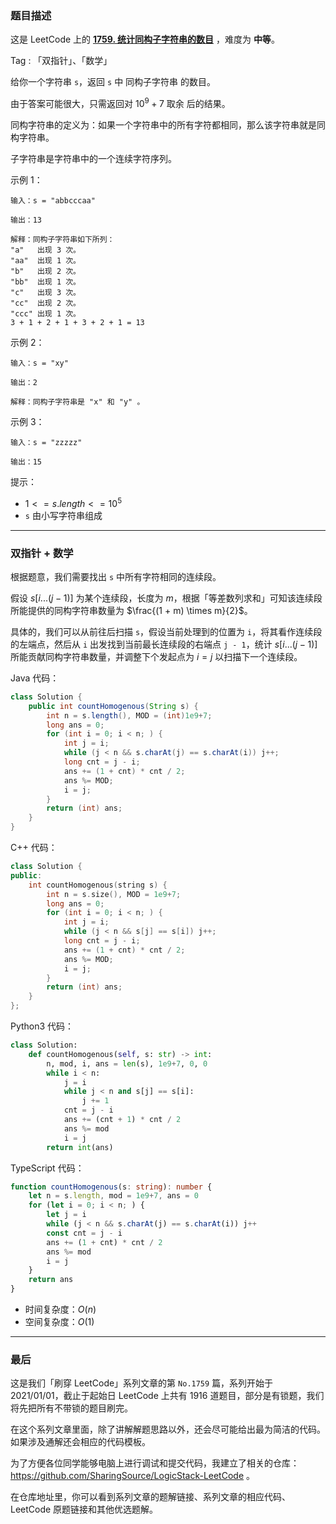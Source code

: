 ### 题目描述

这是 LeetCode 上的 **[1759. 统计同构子字符串的数目](https://acoier.com/2022/12/26/1759.%20%E7%BB%9F%E8%AE%A1%E5%90%8C%E6%9E%84%E5%AD%90%E5%AD%97%E7%AC%A6%E4%B8%B2%E7%9A%84%E6%95%B0%E7%9B%AE%EF%BC%88%E4%B8%AD%E7%AD%89%EF%BC%89/)** ，难度为 **中等**。

Tag : 「双指针」、「数学」



给你一个字符串 `s`，返回 `s` 中 同构子字符串 的数目。

由于答案可能很大，只需返回对 $10^9 + 7$ 取余 后的结果。

同构字符串的定义为：如果一个字符串中的所有字符都相同，那么该字符串就是同构字符串。

子字符串是字符串中的一个连续字符序列。

示例 1：
```
输入：s = "abbcccaa"

输出：13

解释：同构子字符串如下所列：
"a"   出现 3 次。
"aa"  出现 1 次。
"b"   出现 2 次。
"bb"  出现 1 次。
"c"   出现 3 次。
"cc"  出现 2 次。
"ccc" 出现 1 次。
3 + 1 + 2 + 1 + 3 + 2 + 1 = 13
```
示例 2：
```
输入：s = "xy"

输出：2

解释：同构子字符串是 "x" 和 "y" 。
```
示例 3：
```
输入：s = "zzzzz"

输出：15
```

提示：
* $1 <= s.length <= 10^5$
* `s` 由小写字符串组成


---

### 双指针 + 数学

根据题意，我们需要找出 `s` 中所有字符相同的连续段。

假设 $s[i...(j - 1)]$ 为某个连续段，长度为 $m$，根据「等差数列求和」可知该连续段所能提供的同构字符串数量为 $\frac{(1 + m) \times m}{2}$。

具体的，我们可以从前往后扫描 `s`，假设当前处理到的位置为 `i`，将其看作连续段的左端点，然后从 `i` 出发找到当前最长连续段的右端点 `j - 1`，统计 $s[i...(j - 1)]$ 所能贡献同构字符串数量，并调整下个发起点为 $i = j$ 以扫描下一个连续段。

Java 代码：
```Java
class Solution {
    public int countHomogenous(String s) {
        int n = s.length(), MOD = (int)1e9+7;
        long ans = 0;
        for (int i = 0; i < n; ) {
            int j = i;
            while (j < n && s.charAt(j) == s.charAt(i)) j++;
            long cnt = j - i;
            ans += (1 + cnt) * cnt / 2;
            ans %= MOD;
            i = j;
        }
        return (int) ans;
    }
}
```
C++ 代码：
```C++
class Solution {
public:
    int countHomogenous(string s) {
        int n = s.size(), MOD = 1e9+7;
        long ans = 0;
        for (int i = 0; i < n; ) {
            int j = i;
            while (j < n && s[j] == s[i]) j++; 
            long cnt = j - i;
            ans += (1 + cnt) * cnt / 2;
            ans %= MOD;
            i = j;
        }
        return (int) ans;
    }
};
```
Python3 代码：
```Python
class Solution:
    def countHomogenous(self, s: str) -> int:
        n, mod, i, ans = len(s), 1e9+7, 0, 0
        while i < n:
            j = i
            while j < n and s[j] == s[i]:
                j += 1
            cnt = j - i
            ans += (cnt + 1) * cnt / 2
            ans %= mod
            i = j
        return int(ans)
```
TypeScript 代码：
```TypeScript
function countHomogenous(s: string): number {
    let n = s.length, mod = 1e9+7, ans = 0
    for (let i = 0; i < n; ) {
        let j = i
        while (j < n && s.charAt(j) == s.charAt(i)) j++
        const cnt = j - i
        ans += (1 + cnt) * cnt / 2
        ans %= mod
        i = j
    }
    return ans
}
```
* 时间复杂度：$O(n)$
* 空间复杂度：$O(1)$

---

### 最后

这是我们「刷穿 LeetCode」系列文章的第 `No.1759` 篇，系列开始于 2021/01/01，截止于起始日 LeetCode 上共有 1916 道题目，部分是有锁题，我们将先把所有不带锁的题目刷完。

在这个系列文章里面，除了讲解解题思路以外，还会尽可能给出最为简洁的代码。如果涉及通解还会相应的代码模板。

为了方便各位同学能够电脑上进行调试和提交代码，我建立了相关的仓库：https://github.com/SharingSource/LogicStack-LeetCode 。

在仓库地址里，你可以看到系列文章的题解链接、系列文章的相应代码、LeetCode 原题链接和其他优选题解。

